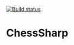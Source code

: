 [![Build status](https://ci.appveyor.com/api/projects/status/rbs2wara78y0ajt3?svg=true)](https://ci.appveyor.com/project/okutane/chesssharp)

# ChessSharp
